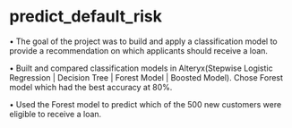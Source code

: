 # predict_default_risk

•	The goal of the project was to build and apply a classification model to provide a recommendation on which applicants should receive a loan.

•	Built and compared classification models in Alteryx(Stepwise Logistic Regression | Decision Tree | Forest Model | Boosted Model). Chose Forest model which had the best accuracy at 80%. 

•	Used the Forest model to predict which of the 500 new customers were eligible to receive a loan.
